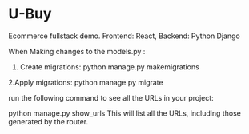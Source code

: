 # U-Buy
Ecommerce fullstack demo. Frontend: React, Backend: Python Django



When Making changes to the models.py : 

1. Create migrations:
python manage.py makemigrations 

2.Apply migrations:
python manage.py migrate

run the following command to see all the URLs in your project:

python manage.py show_urls
This will list all the URLs, including those generated by the router.